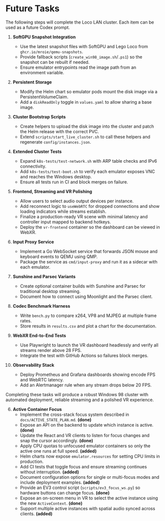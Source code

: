 # Future Tasks

The following steps will complete the Loco LAN cluster. Each item can be used as
a future Codex prompt.

1. **SoftGPU Snapshot Integration**
   - Use the latest snapshot files with SoftGPU and Lego Loco from `ghcr.io/mroie/qemu-snapshots`.
   - Provide fallback scripts (`create_win98_image.sh`/`.ps1`) so the snapshot can be rebuilt if needed.
   - Ensure emulator entrypoints read the image path from an environment variable.

2. **Persistent Storage**
   - Modify the Helm chart so emulator pods mount the disk image via a PersistentVolumeClaim.
   - Add a `diskReadOnly` toggle in `values.yaml` to allow sharing a base image.

3. **Cluster Bootstrap Scripts**
   - Create helpers to upload the disk image into the cluster and patch the Helm release with the correct PVC.
   - Extend `scripts/start_live_cluster.sh` to call these helpers and regenerate `config/instances.json`.

4. **Extended Cluster Tests**
   - Expand `k8s-tests/test-network.sh` with ARP table checks and IPv6 connectivity.
   - Add `k8s-tests/test-boot.sh` to verify each emulator exposes VNC and reaches the Windows desktop.
   - Ensure all tests run in CI and block merges on failure.

5. **Frontend, Streaming and VR Polishing**
   - Allow users to select audio output devices per instance.
   - Add reconnect logic to `useWebRTC` for dropped connections and show loading indicators while streams establish.
   - Finalize a production-ready VR scene with minimal latency and controller input mapped to backend hotkeys.
   - Deploy the `vr-frontend` container so the dashboard can be viewed in WebXR.

6. **Input Proxy Service**
   - Implement a Go WebSocket service that forwards JSON mouse and keyboard events to QEMU using QMP.
   - Package the service as `cmd/input-proxy` and run it as a sidecar with each emulator.

7. **Sunshine and Parsec Variants**
   - Create optional container builds with Sunshine and Parsec for traditional desktop streaming.
   - Document how to connect using Moonlight and the Parsec client.

8. **Codec Benchmark Harness**
   - Write `bench.py` to compare x264, VP8 and MJPEG at multiple frame rates.
   - Store results in `results.csv` and plot a chart for the documentation.

9. **WebXR End-to-End Tests**
   - Use Playwright to launch the VR dashboard headlessly and verify all streams render above 28 FPS.
   - Integrate the test with GitHub Actions so failures block merges.

10. **Observability Stack**
    - Deploy Prometheus and Grafana dashboards showing encode FPS and WebRTC latency.
    - Add an Alertmanager rule when any stream drops below 20 FPS.

Completing these tasks will produce a robust Windows 98 cluster with automated deployment, reliable streaming and a polished VR experience.



6. **Active Container Focus**
   - Implement the cross-stack focus system described in `docs/ACTIVE_STATE_PLAN.md`. **(done)**
   - Expose an API on the backend to update which instance is active. **(done)**
   - Update the React and VR clients to listen for focus changes and snap the cursor accordingly. **(done)**
   - Apply CPU quotas to unfocused emulator containers so only the active one runs at full speed. **(added)**
   - Helm charts now expose `emulator.resources` for setting CPU limits in production.
   - Add CI tests that toggle focus and ensure streaming continues without interruption. **(added)**
   - Document configuration options for single or multi-focus modes and include deployment examples. **(added)**
   - Provide an EV3 control script (`scripts/ev3_focus_ws.py`) so hardware buttons can change focus. **(done)**
   - Expose an on-screen menu in VR to select the active instance using the new `ActiveContext`. **(done)**
   - Support multiple active instances with spatial audio synced across clients. **(added)**
